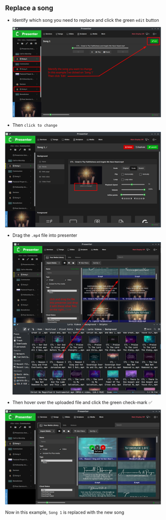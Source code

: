 ## Replace a song

* Identify which song you need to replace and click the green `edit` button

  ![image (2).png](.attachments.1026194/image%20%282%29.png)
* Then `click to change`

![image (3).png](.attachments.1026194/image%20%283%29.png)

- Drag the `.mp4` file into presenter

  ![image (5).png](.attachments.1026194/image%20%285%29.png)
- Then hover over the uploaded file and click the green check-mark ✅

![image (6).png](.attachments.1026194/image%20%286%29.png)

Now in this example, `Song 1` is replaced with the new song